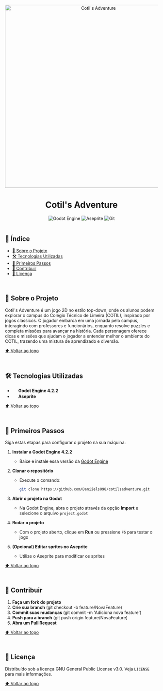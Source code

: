 <a id="readme-top"></a>

<div align="center">
  <img src="../.github/cotils-adventure.png" alt="Cotil's Adventure" width="600">
  
  <h1>Cotil's Adventure</h1>
  
  <div>
    <img src="https://img.shields.io/badge/GODOT-%23FFFFFF.svg?style=for-the-badge&logo=godot-engine" alt="Godot Engine">
    <img src="https://img.shields.io/badge/Aseprite-FFFFFF?style=for-the-badge&logo=Aseprite&logoColor=#7D929E" alt="Aseprite">
    <img src="https://img.shields.io/badge/git-%23F05033.svg?style=for-the-badge&logo=git&logoColor=white" alt="Git">
  </div>
</div>

<br>

## 📜 Índice

- [📖 Sobre o Projeto](#sobre-o-projeto)
- [🛠️ Tecnologias Utilizadas](#tecnologias-utilizadas)
- [🚀 Primeiros Passos](#primeiros-passos)
- [🤝 Contribuir](#contribuir)
- [📄 Licença](#licença)

<br>

## 📖 Sobre o Projeto

Cotil's Adventure é um jogo 2D no estilo top-down, onde os alunos podem explorar o campus do Colégio Técnico de Limeira (COTIL), inspirado por jogos clássicos. O jogador embarca em uma jornada pelo campus, interagindo com professores e funcionários, enquanto resolve puzzles e completa missões para avançar na história. Cada personagem oferece dicas e missões que ajudam o jogador a entender melhor o ambiente do COTIL, trazendo uma mistura de aprendizado e diversão.

[⬆ Voltar ao topo](#readme-top)

<br>

## 🛠️ Tecnologias Utilizadas

- <img src="https://godotengine.org/assets/press/icon_color.png" width="16"> **Godot Engine 4.2.2**
- <img src="https://www.aseprite.org/assets/images/header-logo.png" width="16"> **Aseprite**

[⬆ Voltar ao topo](#readme-top)

<br>

## 🚀 Primeiros Passos

Siga estas etapas para configurar o projeto na sua máquina:

1. **Instalar a Godot Engine 4.2.2**
   - Baixe e instale essa versão da [Godot Engine](https://godotengine.org/download/archive/4.2.2-stable/)

2. **Clonar o repositório**
   - Execute o comando:
     ```bash
     git clone https://github.com/Daniiels098/cotilsadventure.git
     ```

3. **Abrir o projeto na Godot**
   - Na Godot Engine, abra o projeto através da opção **Import** e selecione o arquivo `project.godot`

4. **Rodar o projeto**
   - Com o projeto aberto, clique em **Run** ou pressione `F5` para testar o jogo

5. **(Opcional) Editar sprites no Aseprite**
   - Utilize o Aseprite para modificar os sprites

[⬆ Voltar ao topo](#readme-top)

<br>

## 🤝 Contribuir

1. **Faça um fork do projeto**
2. **Crie sua branch** (git checkout -b feature/NovaFeature)
3. **Commit suas mudanças** (git commit -m 'Adiciona nova feature')
4. **Push para a branch** (git push origin feature/NovaFeature)
5. **Abra um Pull Request**

[⬆ Voltar ao topo](#readme-top)

<br>

## 📄 Licença

Distribuído sob a licença GNU General Public License v3.0. Veja `LICENSE` para mais informações.

[⬆ Voltar ao topo](#readme-top)
